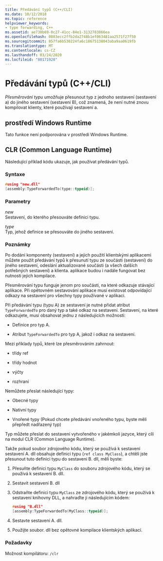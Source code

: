 ```yaml
---
title: Předávání typů (C++/CLI)
ms.date: 10/12/2018
ms.topic: reference
helpviewer_keywords:
- type forwarding, C++
ms.assetid: ae730b69-0c27-41cc-84e1-3132783866ea
ms.openlocfilehash: 0803ecc2ffb2da2748b1ef063481aa2571f27f50
ms.sourcegitcommit: 857fa6b530224fa6c18675138043aba9aa0619fb
ms.translationtype: MT
ms.contentlocale: cs-CZ
ms.lasthandoff: 03/24/2020
ms.locfileid: "80171928"
---
```

# <a name="type-forwarding-ccli"></a>Předávání typů (C++/CLI)

*Přesměrování typu* umožňuje přesunout typ z jednoho sestavení (sestavení a) do jiného sestavení (sestavení B), což znamená, že není nutné znovu kompilovat klienty, které používají sestavení a.

## <a name="windows-runtime"></a>prostředí Windows Runtime

Tato funkce není podporována v prostředí Windows Runtime.

## <a name="common-language-runtime"></a>CLR (Common Language Runtime)

Následující příklad kódu ukazuje, jak používat předávání typů.

### <a name="syntax"></a>Syntaxe

```cpp
#using "new.dll"
[assembly:TypeForwardedTo(type::typeid)];
```

### <a name="parameters"></a>Parametry

*new*<br/>
Sestavení, do kterého přesouváte definici typu.

*type*<br/>
Typ, jehož definice se přesouváte do jiného sestavení.

### <a name="remarks"></a>Poznámky

Po dodání komponenty (sestavení) a jejich použití klientskými aplikacemi můžete použít předávání typů k přesunutí typu ze součásti (sestavení) do jiného sestavení, odeslání aktualizované součásti (a všech dalších potřebných sestavení) a klienta. aplikace budou i nadále fungovat bez nutnosti jejich kompilace.

Přesměrování typu funguje jenom pro součásti, na které odkazuje stávající aplikace. Při opětovném sestavování aplikace musí existovat odpovídající odkazy na sestavení pro všechny typy používané v aplikaci.

Při předávání typu (typu A) ze sestavení je nutné přidat atribut `TypeForwardedTo` pro daný typ a také odkaz na sestavení. Sestavení, na které odkazujete, musí obsahovat jednu z následujících možností:

- Definice pro typ A.

- Atribut `TypeForwardedTo` pro typ A, jakož i odkaz na sestavení.

Mezi příklady typů, které lze přesměrováním zahrnout:

- třídy ref

- třídy hodnot

- výčty

- rozhraní

Nemůžete přeslat následující typy:

- Obecné typy

- Nativní typy

- Vnořené typy (Pokud chcete předávání vnořeného typu, byste měli přepředt nadřazený typ)

Typ můžete přeslat do sestavení vytvořeného v jakémkoli jazyce, který cílí na modul CLR (Common Language Runtime).

Takže pokud soubor zdrojového kódu, který se používá k sestavení sestavení A. dll obsahuje definici typu (`ref class MyClass`), a chtěli jste přesunout tuto definici typu do sestavení B. dll, měli byste:

1. Přesuňte definici typu `MyClass` do souboru zdrojového kódu, který se používá k sestavení B. dll.

2. Sestavit sestavení B. dll

3. Odstraňte definici typu `MyClass` ze zdrojového kódu, který se používá k sestavení knihovny DLL, a nahraďte ji následujícím kódem:

    ```cpp
    #using "B.dll"
    [assembly:TypeForwardedTo(MyClass::typeid)];
    ```

4. Sestavte sestavení A. dll.

5. Použijte soubor. dll bez opětovné kompilace klientských aplikací.

### <a name="requirements"></a>Požadavky

Možnost kompilátoru: `/clr`
